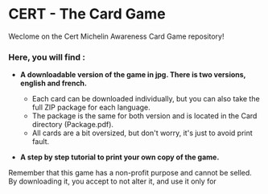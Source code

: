 # CERT - The Card Game
Weclome on the Cert Michelin Awareness Card Game repository!

### Here, you will find : 
  - **A downloadable version of the game in jpg. There is two versions, english and french.** 
    * Each card can be downloaded individually, but you can also take the full ZIP package for each language.
    * The package is the same for both version and is located in the Card directory (Package.pdf).
    * All cards are a bit oversized, but don't worry, it's just to avoid print fault.    
     
  
 
  - **A step by step tutorial to print your own copy of the game.**
 
Remember that this game has a non-profit purpose and cannot be selled. By downloading it, you accept to not alter it, and use it only for  
